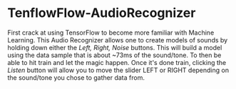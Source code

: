 # TenflowFlow-AudioRecognizer
First crack at using TensorFlow to become more familiar with Machine Learning.
  This Audio Recognizer allows one to create models of sounds by holding down either the <i>Left, Right, Noise</i> buttons. This will build a model using the data sample that is about ~73ms of the sound/tone. To then be able to hit train and let the magic happen. Once it's done train, clicking the <i>Listen</i> button will allow you to move the slider LEFT or RIGHT depending on the sound/tone you chose to gather data from.
